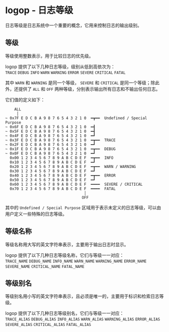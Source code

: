 # logop - 日志等级

日志等级是日志系统中一个重要的概念，它用来控制日志的输出级别。


## 等级

等级使用整数表示，用于比较日志的优先级。

logop 提供了以下几种日志等级，级别从低到高依次为：\
`TRACE` `DEBUG` `INFO` `WARN` `WARNING` `ERROR` `SEVERE` `CRITICAL` `FATAL`

其中 `WARN` 和 `WARNING` 是同一个等级， `SEVERE` 和 `CRITICAL` 是同一个等级；除此外，还提供了 `ALL` 和 `OFF` 两种等级，分别表示输出所有日志和不输出任何日志。

它们值的定义如下：
```
    ALL
     │
~ 0x7F E D C B A 9 8 7 6 5 4 3 2 1 0  ━┳━━  Undefined / Special Purpose
~ 0x6F E D C B A 9 8 7 6 5 4 3 2 1 0  ━┫
~ 0x5F E D C B A 9 8 7 6 5 4 3 2 1 0  ━┫
~ 0x4F E D C B A 9 8 7 6 5 4 3 2 1 0  ━┛
~ 0x3F E D C B A 9 8 7 6 5 4 3 2 1 0  ━┳━━  TRACE
~ 0x2F E D C B A 9 8 7 6 5 4 3 2 1 0  ━┛
~ 0x1F E D C B A 9 8 7 6 5 4 3 2 1 0  ━┳━━  DEBUG
~ 0x0F E D C B A 9 8 7 6 5 4 3 2 1 0  ━┛
  0x00 1 2 3 4 5 6 7 8 9 A B C D E F  ━┳━━  INFO
  0x10 1 2 3 4 5 6 7 8 9 A B C D E F  ━┛
  0x20 1 2 3 4 5 6 7 8 9 A B C D E F  ━┳━━  WARN / WARNING
  0x30 1 2 3 4 5 6 7 8 9 A B C D E F  ━┛
  0x40 1 2 3 4 5 6 7 8 9 A B C D E F  ━┳━━  ERROR
  0x50 1 2 3 4 5 6 7 8 9 A B C D E F  ━┛
  0x60 1 2 3 4 5 6 7 8 9 A B C D E F  ━━━━  SEVERE / CRITICAL
  0x70 1 2 3 4 5 6 7 8 9 A B C D E F  ━━━━  FATAL
                                   │
                                  OFF
```

其中的 `Undefined / Special Purpose` 区域用于表示未定义的日志等级，可以由用户定义一些特殊的日志等级。


## 等级名称

等级名称用大写的英文字符串表示，主要用于输出日志时显示。

logop 提供了以下几种日志等级名称，它们与等级一一对应：\
`TRACE_NAME` `DEBUG_NAME` `INFO_NAME` `WARN_NAME` `WARNING_NAME` `ERROR_NAME` `SEVERE_NAME` `CRITICAL_NAME` `FATAL_NAME`


## 等级别名

等级别名用小写的英文字符串表示，且必须是唯一的，主要用于标识和检索日志等级。

logop 提供了以下几种日志等级别名，它们与等级一一对应：\
`TRACE_ALIAS` `DEBUG_ALIAS` `INFO_ALIAS` `WARN_ALIAS` `WARNING_ALIAS` `ERROR_ALIAS` `SEVERE_ALIAS` `CRITICAL_ALIAS` `FATAL_ALIAS` 
